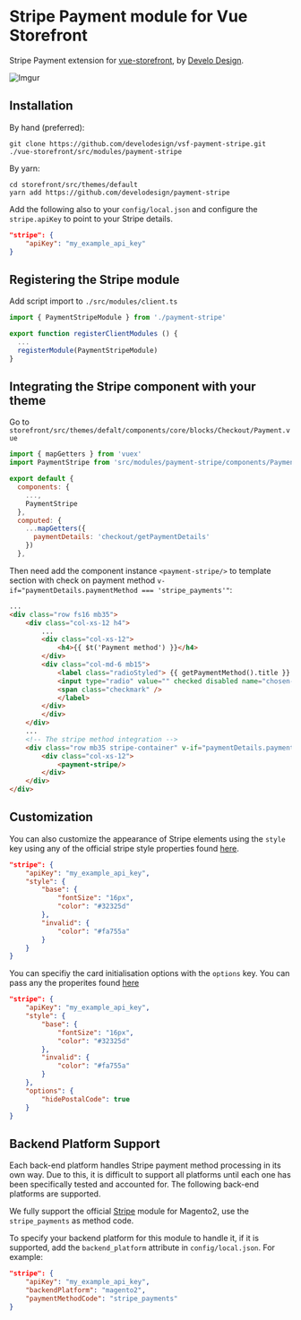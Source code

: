 # Stripe Payment module for Vue Storefront

Stripe Payment extension for [vue-storefront](https://github.com/DivanteLtd/vue-storefront), by [Develo Design](https://develodesign.co.uk).

![Imgur](https://i.imgur.com/nLbTi6N.png)

## Installation

By hand (preferred):
```shell
git clone https://github.com/develodesign/vsf-payment-stripe.git ./vue-storefront/src/modules/payment-stripe
```

By yarn:
```shell
cd storefront/src/themes/default
yarn add https://github.com/develodesign/payment-stripe
```

Add the following also to your `config/local.json` and configure the `stripe.apiKey` to point to your Stripe details.

```json
"stripe": {
    "apiKey": "my_example_api_key"
}
```

## Registering the Stripe module

Add script import to `./src/modules/client.ts`

```js
import { PaymentStripeModule } from './payment-stripe'

export function registerClientModules () {
  ...
  registerModule(PaymentStripeModule)
}
```

## Integrating the Stripe component with your theme

Go to `storefront/src/themes/defalt/components/core/blocks/Checkout/Payment.vue`

```js
import { mapGetters } from 'vuex'
import PaymentStripe from 'src/modules/payment-stripe/components/PaymentStripe'

export default {
  components: {
    ...,
    PaymentStripe
  },
  computed: {
    ...mapGetters({
      paymentDetails: 'checkout/getPaymentDetails'
    })
  },
```

Then need add the component instance `<payment-stripe/>` to template section with check on payment method `v-if="paymentDetails.paymentMethod === 'stripe_payments'"`:

```html
...
<div class="row fs16 mb35">
    <div class="col-xs-12 h4">
        ...
        <div class="col-xs-12">
            <h4>{{ $t('Payment method') }}</h4>
        </div>
        <div class="col-md-6 mb15">
            <label class="radioStyled"> {{ getPaymentMethod().title }}
            <input type="radio" value="" checked disabled name="chosen-payment-method">
            <span class="checkmark" />
            </label>
        </div>
        </div>
    </div>
    ...
    <!-- The stripe method integration -->
    <div class="row mb35 stripe-container" v-if="paymentDetails.paymentMethod === 'stripe_payments'">
        <div class="col-xs-12">
            <payment-stripe/>
        </div>
    </div>
</div>
```

## Customization

You can also customize the appearance of Stripe elements using the `style` key using any of the official stripe style properties found [here](https://stripe.com/docs/stripe-js/reference#stripe-elements).
```json
"stripe": {
    "apiKey": "my_example_api_key",
    "style": {
        "base": {
            "fontSize": "16px",
            "color": "#32325d"
        },
        "invalid": {
            "color": "#fa755a"
        }
    }
}
```

You can specifiy the card initialisation options with the `options` key. You can pass any the properites found [here](https://stripe.com/docs/js/elements_object/create_element?type=card)
```json
"stripe": {
    "apiKey": "my_example_api_key",
    "style": {
        "base": {
            "fontSize": "16px",
            "color": "#32325d"
        },
        "invalid": {
            "color": "#fa755a"
        }
    },
    "options": {
        "hidePostalCode": true
    }
}
```

## Backend Platform Support
Each back-end platform handles Stripe payment method processing in its own way. Due to this, it is difficult to support all platforms until each one has been specifically tested and accounted for. The following back-end platforms are supported.

We fully support the official [Stripe](https://stripe.com/docs/plugins/magento/install#download) module for Magento2, use the `stripe_payments` as method code.

To specify your backend platform for this module to handle it, if it is supported, add the `backend_platform` attribute in `config/local.json`. For example:
```json
"stripe": {
    "apiKey": "my_example_api_key",
    "backendPlatform": "magento2",
    "paymentMethodCode": "stripe_payments"
}
```
